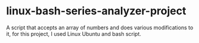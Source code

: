 # linux-bash-series-analyzer-project
A script that accepts an array of numbers and does various modifications to it,
for this project, I used Linux Ubuntu and bash script.

